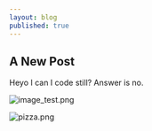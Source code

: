 ```yaml
---
layout: blog
published: true
---
```

## A New Post

Heyo I can I code still? Answer is no.


![image_test.png]({{site.baseurl}}/media/image_test.png)


![pizza.png]({{site.baseurl}}/media/pizza.png)